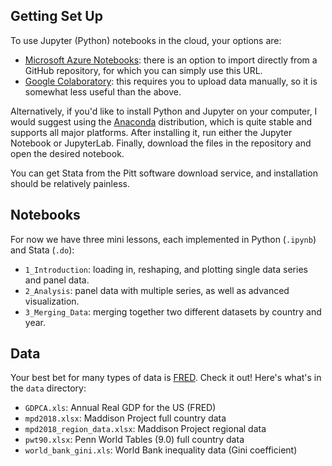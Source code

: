 ## Getting Set Up

To use Jupyter (Python) notebooks in the cloud, your options are:
- [Microsoft Azure Notebooks](https://notebooks.azure.com/): there is an option to import directly from a GitHub repository, for which you can simply use this URL.
- [Google Colaboratory](https://colab.research.google.com/): this requires you to upload data manually, so it is somewhat less useful than the above.

Alternatively, if you'd like to install Python and Jupyter on your computer, I would suggest using the [Anaconda](https://www.anaconda.com/) distribution, which is quite stable and supports all major platforms. After installing it, run either the Jupyter Notebook or JupyterLab. Finally, download the files in the repository and open the desired notebook.

You can get Stata from the Pitt software download service, and installation should be relatively painless.

## Notebooks

For now we have three mini lessons, each implemented in Python (`.ipynb`) and Stata (`.do`):
- `1_Introduction`: loading in, reshaping, and plotting single data series and panel data.
- `2_Analysis`: panel data with multiple series, as well as advanced visualization.
- `3_Merging_Data`: merging together two different datasets by country and year.

## Data

Your best bet for many types of data is [FRED](https://fred.stlouisfed.org/). Check it out! Here's what's in the `data` directory:
- `GDPCA.xls`: Annual Real GDP for the US (FRED)
- `mpd2018.xlsx`: Maddison Project full country data
- `mpd2018_region_data.xlsx`: Maddison Project regional data
- `pwt90.xlsx`: Penn World Tables (9.0) full country data
- `world_bank_gini.xls`: World Bank inequality data (Gini coefficient)
